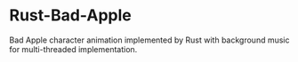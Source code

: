 # Rust-Bad-Apple
Bad Apple character animation implemented by Rust with background music for multi-threaded implementation.
